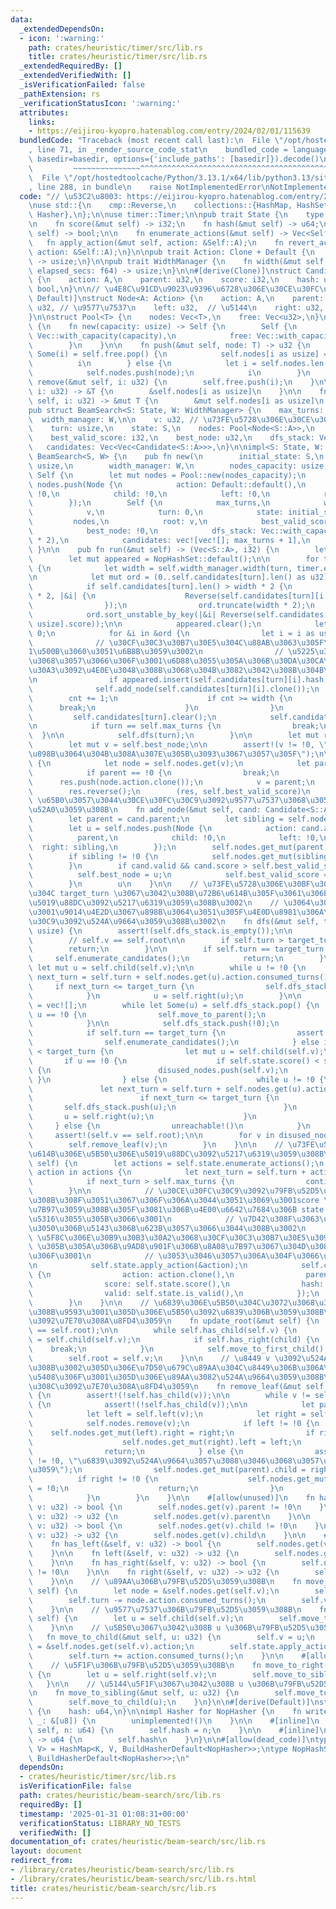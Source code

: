 ```yaml
---
data:
  _extendedDependsOn:
  - icon: ':warning:'
    path: crates/heuristic/timer/src/lib.rs
    title: crates/heuristic/timer/src/lib.rs
  _extendedRequiredBy: []
  _extendedVerifiedWith: []
  _isVerificationFailed: false
  _pathExtension: rs
  _verificationStatusIcon: ':warning:'
  attributes:
    links:
    - https://eijirou-kyopro.hatenablog.com/entry/2024/02/01/115639
  bundledCode: "Traceback (most recent call last):\n  File \"/opt/hostedtoolcache/Python/3.13.1/x64/lib/python3.13/site-packages/onlinejudge_verify/documentation/build.py\"\
    , line 71, in _render_source_code_stat\n    bundled_code = language.bundle(stat.path,\
    \ basedir=basedir, options={'include_paths': [basedir]}).decode()\n          \
    \         ~~~~~~~~~~~~~~~^^^^^^^^^^^^^^^^^^^^^^^^^^^^^^^^^^^^^^^^^^^^^^^^^^^^^^^^^^^^^^^^^^\n\
    \  File \"/opt/hostedtoolcache/Python/3.13.1/x64/lib/python3.13/site-packages/onlinejudge_verify/languages/rust.py\"\
    , line 288, in bundle\n    raise NotImplementedError\nNotImplementedError\n"
  code: "// \u53C2\u8003: https://eijirou-kyopro.hatenablog.com/entry/2024/02/01/115639\n\
    \nuse std::{\n    cmp::Reverse,\n    collections::{HashMap, HashSet},\n    hash::{BuildHasherDefault,\
    \ Hasher},\n};\n\nuse timer::Timer;\n\npub trait State {\n    type A: Action;\n\
    \n    fn score(&mut self) -> i32;\n    fn hash(&mut self) -> u64;\n    fn is_valid(&mut\
    \ self) -> bool;\n\n    fn enumerate_actions(&mut self) -> Vec<Self::A>;\n\n \
    \   fn apply_action(&mut self, action: &Self::A);\n    fn revert_action(&mut self,\
    \ action: &Self::A);\n}\n\npub trait Action: Clone + Default {\n    fn consumed_turns(&self)\
    \ -> usize;\n}\n\npub trait WidthManager {\n    fn width(&mut self, turn: usize,\
    \ elapsed_secs: f64) -> usize;\n}\n\n#[derive(Clone)]\nstruct Candidate<A: Action>\
    \ {\n    action: A,\n    parent: u32,\n    score: i32,\n    hash: u64,\n    valid:\
    \ bool,\n}\n\n// \u4E8C\u91CD\u9023\u9396\u6728\u306E\u30CE\u30FC\u30C9\n#[derive(Clone,\
    \ Default)]\nstruct Node<A: Action> {\n    action: A,\n    parent: u32,\n    child:\
    \ u32, // \u9577\u7537\n    left: u32,  // \u5144\n    right: u32, // \u5F1F\n\
    }\n\nstruct Pool<T> {\n    nodes: Vec<T>,\n    free: Vec<u32>,\n}\n\nimpl<T> Pool<T>\
    \ {\n    fn new(capacity: usize) -> Self {\n        Self {\n            nodes:\
    \ Vec::with_capacity(capacity),\n            free: Vec::with_capacity(capacity),\n\
    \        }\n    }\n\n    fn push(&mut self, node: T) -> u32 {\n        if let\
    \ Some(i) = self.free.pop() {\n            self.nodes[i as usize] = node;\n  \
    \          i\n        } else {\n            let i = self.nodes.len() as u32;\n\
    \            self.nodes.push(node);\n            i\n        }\n    }\n\n    fn\
    \ remove(&mut self, i: u32) {\n        self.free.push(i);\n    }\n\n    fn get(&self,\
    \ i: u32) -> &T {\n        &self.nodes[i as usize]\n    }\n\n    fn get_mut(&mut\
    \ self, i: u32) -> &mut T {\n        &mut self.nodes[i as usize]\n    }\n}\n\n\
    pub struct BeamSearch<S: State, W: WidthManager> {\n    max_turns: usize,\n  \
    \  width_manager: W,\n\n    v: u32, // \u73FE\u5728\u306E\u30CE\u30FC\u30C9\n\
    \    turn: usize,\n    state: S,\n    nodes: Pool<Node<S::A>>,\n    root: u32,\n\
    \    best_valid_score: i32,\n    best_node: u32,\n    dfs_stack: Vec<u32>,\n \
    \   candidates: Vec<Vec<Candidate<S::A>>>,\n}\n\nimpl<S: State, W: WidthManager>\
    \ BeamSearch<S, W> {\n    pub fn new(\n        initial_state: S,\n        max_turns:\
    \ usize,\n        width_manager: W,\n        nodes_capacity: usize,\n    ) ->\
    \ Self {\n        let mut nodes = Pool::new(nodes_capacity);\n        let v =\
    \ nodes.push(Node {\n            action: Default::default(),\n            parent:\
    \ !0,\n            child: !0,\n            left: !0,\n            right: !0,\n\
    \        });\n        Self {\n            max_turns,\n            width_manager,\n\
    \            v,\n            turn: 0,\n            state: initial_state,\n   \
    \         nodes,\n            root: v,\n            best_valid_score: i32::MIN,\n\
    \            best_node: !0,\n            dfs_stack: Vec::with_capacity(nodes_capacity\
    \ * 2),\n            candidates: vec![vec![]; max_turns + 1],\n        }\n   \
    \ }\n\n    pub fn run(&mut self) -> (Vec<S::A>, i32) {\n        let timer = Timer::new();\n\
    \        let mut appeared = NopHashSet::default();\n\n        for turn in 0..=self.max_turns\
    \ {\n            let width = self.width_manager.width(turn, timer.elapsed_secs());\n\
    \n            let mut ord = (0..self.candidates[turn].len() as u32).collect::<Vec<_>>();\n\
    \            if self.candidates[turn].len() > width * 2 {\n                ord.select_nth_unstable_by_key(width\
    \ * 2, |&i| {\n                    Reverse(self.candidates[turn][i as usize].score)\n\
    \                });\n                ord.truncate(width * 2);\n            }\n\
    \            ord.sort_unstable_by_key(|&i| Reverse(self.candidates[turn][i as\
    \ usize].score));\n\n            appeared.clear();\n            let mut cnt =\
    \ 0;\n            for &i in &ord {\n                let i = i as usize;\n\n  \
    \              // \u30CF\u30C3\u30B7\u30E5\u304C\u88AB\u3063\u305F\u3089\u3001\
    1\u500B\u3060\u3051\u6B8B\u3059\u3002\n                // \u5225\u306E\u65B9\u91DD\
    \u3068\u3057\u3066\u306F\u3001\u6D88\u3055\u305A\u306B\u30DA\u30CA\u30EB\u30C6\
    \u30A3\u3092\u4E0E\u3048\u308B\u3068\u304B\u3082\u3042\u308B\u304B\u3082\u3002\
    \n                if appeared.insert(self.candidates[turn][i].hash) {\n      \
    \              self.add_node(self.candidates[turn][i].clone());\n            \
    \        cnt += 1;\n                    if cnt >= width {\n                  \
    \      break;\n                    }\n                }\n            }\n\n   \
    \         self.candidates[turn].clear();\n            self.candidates[turn].shrink_to_fit();\n\
    \n            if turn == self.max_turns {\n                break;\n          \
    \  }\n\n            self.dfs(turn);\n        }\n\n        let mut res = vec![];\n\
    \        let mut v = self.best_node;\n\n        assert!(v != !0, \"\u89E3\u304C\
    \u898B\u3064\u304B\u308A\u307E\u305B\u3093\u3067\u3057\u305F\");\n\n        loop\
    \ {\n            let node = self.nodes.get(v);\n            let parent = node.parent;\n\
    \            if parent == !0 {\n                break;\n            }\n      \
    \      res.push(node.action.clone());\n            v = parent;\n        }\n\n\
    \        res.reverse();\n        (res, self.best_valid_score)\n    }\n\n    //\
    \ \u65B0\u3057\u3044\u30CE\u30FC\u30C9\u3092\u9577\u7537\u3068\u3057\u3066\u8FFD\
    \u52A0\u3059\u308B\n    fn add_node(&mut self, cand: Candidate<S::A>) -> u32 {\n\
    \        let parent = cand.parent;\n        let sibling = self.nodes.get(parent).child;\n\
    \        let u = self.nodes.push(Node {\n            action: cand.action,\n  \
    \          parent,\n            child: !0,\n            left: !0,\n          \
    \  right: sibling,\n        });\n        self.nodes.get_mut(parent).child = u;\n\
    \        if sibling != !0 {\n            self.nodes.get_mut(sibling).left = u;\n\
    \        }\n        if cand.valid && cand.score > self.best_valid_score {\n  \
    \          self.best_node = u;\n            self.best_valid_score = cand.score;\n\
    \        }\n        u\n    }\n\n    // \u73FE\u5728\u306E\u30BF\u30FC\u30F3\u6570\
    \u304C target_turn \u3067\u3042\u308B\u72B6\u614B\u305F\u3061\u306E\u5B50\u306E\
    \u5019\u88DC\u3092\u5217\u6319\u3059\u308B\u3002\n    // \u3064\u3044\u3067\u306B\
    \u3001\u9014\u4E2D\u3067\u898B\u3064\u3051\u305F\u4E0D\u8981\u306A\u30CE\u30FC\
    \u30C9\u3092\u524A\u9664\u3059\u308B\u3002\n    fn dfs(&mut self, target_turn:\
    \ usize) {\n        assert!(self.dfs_stack.is_empty());\n\n        self.update_root();\n\
    \        // self.v == self.root\n\n        if self.turn > target_turn {\n    \
    \        return;\n        }\n\n        if self.turn == target_turn {\n       \
    \     self.enumerate_candidates();\n            return;\n        }\n\n       \
    \ let mut u = self.child(self.v);\n\n        while u != !0 {\n            let\
    \ next_turn = self.turn + self.nodes.get(u).action.consumed_turns();\n       \
    \     if next_turn <= target_turn {\n                self.dfs_stack.push(u);\n\
    \            }\n            u = self.right(u);\n        }\n\n        let mut disused_nodes\
    \ = vec![];\n        while let Some(u) = self.dfs_stack.pop() {\n            if\
    \ u == !0 {\n                self.move_to_parent();\n                continue;\n\
    \            }\n\n            self.dfs_stack.push(!0);\n            self.move_to_child(u);\n\
    \            if self.turn == target_turn {\n                assert!(!self.has_child(self.v));\n\
    \                self.enumerate_candidates();\n            } else if self.turn\
    \ < target_turn {\n                let mut u = self.child(self.v);\n         \
    \       if u == !0 {\n                    if self.state.score() < self.best_valid_score\
    \ {\n                        disused_nodes.push(self.v);\n                   \
    \ }\n                } else {\n                    while u != !0 {\n         \
    \               let next_turn = self.turn + self.nodes.get(u).action.consumed_turns();\n\
    \                        if next_turn <= target_turn {\n                     \
    \       self.dfs_stack.push(u);\n                        }\n                 \
    \       u = self.right(u);\n                    }\n                }\n       \
    \     } else {\n                unreachable!()\n            }\n        }\n   \
    \     assert!(self.v == self.root);\n\n        for v in disused_nodes {\n    \
    \        self.remove_leaf(v);\n        }\n    }\n\n    // \u73FE\u5728\u306E\u72B6\
    \u614B\u306E\u5B50\u306E\u5019\u88DC\u3092\u5217\u6319\u3059\u308B\n    fn enumerate_candidates(&mut\
    \ self) {\n        let actions = self.state.enumerate_actions();\n        for\
    \ action in actions {\n            let next_turn = self.turn + action.consumed_turns();\n\
    \            if next_turn > self.max_turns {\n                continue;\n    \
    \        }\n\n            // \u30CE\u30FC\u30C9\u3092\u79FB\u52D5\u3057\u3066\u3044\
    \u308B\u308F\u3051\u3067\u306F\u306A\u3044\u3051\u3069\u3001score \u3092\u8A08\
    \u7B97\u3059\u308B\u305F\u3081\u306B\u4E00\u6642\u7684\u306B state \u3092\u5909\
    \u5316\u3055\u305B\u3066\u3001\n            // \u7D42\u308F\u3063\u305F\u3089\u3059\
    \u3050\u306B\u5143\u306B\u623B\u3057\u3066\u3044\u308B\u3002\n            // apply_action\
    \ \u5F8C\u306E\u30B9\u30B3\u30A2\u3068\u30CF\u30C3\u30B7\u30E5\u3092 apply_action\
    \ \u305B\u305A\u306B\u9AD8\u901F\u306B\u8A08\u7B97\u3067\u304D\u308B\u3068\u304D\
    \u306F\u3001\n            // \u3053\u3046\u3057\u306A\u304F\u3066\u3082\u3044\u3044\
    \n            self.state.apply_action(&action);\n            self.candidates[next_turn].push(Candidate\
    \ {\n                action: action.clone(),\n                parent: self.v,\n\
    \                score: self.state.score(),\n                hash: self.state.hash(),\n\
    \                valid: self.state.is_valid(),\n            });\n            self.state.revert_action(&action);\n\
    \        }\n    }\n\n    // \u6839\u306E\u5B50\u304C\u3072\u3068\u3064\u3067\u3042\
    \u308B\u9593\u3001\u305D\u306E\u5B50\u3092\u6839\u306B\u3059\u308B\u3053\u3068\
    \u3092\u7E70\u308A\u8FD4\u3059\n    fn update_root(&mut self) {\n        assert!(self.v\
    \ == self.root);\n\n        while self.has_child(self.v) {\n            let child\
    \ = self.child(self.v);\n            if self.has_right(child) {\n            \
    \    break;\n            }\n            self.move_to_first_child();\n        }\n\
    \        self.root = self.v;\n    }\n\n    // \u8449 v \u3092\u524A\u9664\u3059\
    \u308B\u3002\u305D\u306E\u7D50\u679C\u89AA\u304C\u8449\u306B\u306A\u308B\u5834\
    \u5408\u306F\u3001\u305D\u306E\u89AA\u3082\u524A\u9664\u3059\u308B\u3002\u3053\
    \u308C\u3092\u7E70\u308A\u8FD4\u3059\n    fn remove_leaf(&mut self, mut v: u32)\
    \ {\n        assert!(!self.has_child(v));\n\n        while v != self.best_node\
    \ {\n            assert!(!self.has_child(v));\n\n            let parent = self.parent(v);\n\
    \            let left = self.left(v);\n            let right = self.right(v);\n\
    \            self.nodes.remove(v);\n            if left != !0 {\n            \
    \    self.nodes.get_mut(left).right = right;\n                if right != !0 {\n\
    \                    self.nodes.get_mut(right).left = left;\n                }\n\
    \                return;\n            } else {\n                assert!(parent\
    \ != !0, \"\u6839\u3092\u524A\u9664\u3057\u3088\u3046\u3068\u3057\u3066\u3044\u307E\
    \u3059\");\n                self.nodes.get_mut(parent).child = right;\n      \
    \          if right != !0 {\n                    self.nodes.get_mut(right).left\
    \ = !0;\n                    return;\n                }\n                v = parent;\n\
    \            }\n        }\n    }\n\n    #[allow(unused)]\n    fn has_parent(&self,\
    \ v: u32) -> bool {\n        self.nodes.get(v).parent != !0\n    }\n\n    fn parent(&self,\
    \ v: u32) -> u32 {\n        self.nodes.get(v).parent\n    }\n\n    fn has_child(&self,\
    \ v: u32) -> bool {\n        self.nodes.get(v).child != !0\n    }\n\n    fn child(&self,\
    \ v: u32) -> u32 {\n        self.nodes.get(v).child\n    }\n\n    #[allow(unused)]\n\
    \    fn has_left(&self, v: u32) -> bool {\n        self.nodes.get(v).left != !0\n\
    \    }\n\n    fn left(&self, v: u32) -> u32 {\n        self.nodes.get(v).left\n\
    \    }\n\n    fn has_right(&self, v: u32) -> bool {\n        self.nodes.get(v).right\
    \ != !0\n    }\n\n    fn right(&self, v: u32) -> u32 {\n        self.nodes.get(v).right\n\
    \    }\n\n    // \u89AA\u306B\u79FB\u52D5\u3059\u308B\n    fn move_to_parent(&mut\
    \ self) {\n        let node = &self.nodes.get(self.v);\n        self.state.revert_action(&node.action);\n\
    \        self.turn -= node.action.consumed_turns();\n        self.v = node.parent;\n\
    \    }\n\n    // \u9577\u7537\u306B\u79FB\u52D5\u3059\u308B\n    fn move_to_first_child(&mut\
    \ self) {\n        let u = self.child(self.v);\n        self.move_to_child(u);\n\
    \    }\n\n    // \u5B50\u3067\u3042\u308B u \u306B\u79FB\u52D5\u3059\u308B\n \
    \   fn move_to_child(&mut self, u: u32) {\n        self.v = u;\n        let action\
    \ = &self.nodes.get(self.v).action;\n        self.state.apply_action(action);\n\
    \        self.turn += action.consumed_turns();\n    }\n\n    #[allow(unused)]\n\
    \    // \u5F1F\u306B\u79FB\u52D5\u3059\u308B\n    fn move_to_right(&mut self)\
    \ {\n        let u = self.right(self.v);\n        self.move_to_sibling(u);\n \
    \   }\n\n    // \u5144\u5F1F\u3067\u3042\u308B u \u306B\u79FB\u52D5\u3059\u308B\
    \n    fn move_to_sibling(&mut self, u: u32) {\n        self.move_to_parent();\n\
    \        self.move_to_child(u);\n    }\n}\n\n#[derive(Default)]\nstruct NopHasher\
    \ {\n    hash: u64,\n}\n\nimpl Hasher for NopHasher {\n    fn write(&mut self,\
    \ _: &[u8]) {\n        unimplemented!()\n    }\n\n    #[inline]\n    fn write_u64(&mut\
    \ self, n: u64) {\n        self.hash = n;\n    }\n\n    #[inline]\n    fn finish(&self)\
    \ -> u64 {\n        self.hash\n    }\n}\n\n#[allow(dead_code)]\ntype NopHashMap<K,\
    \ V> = HashMap<K, V, BuildHasherDefault<NopHasher>>;\ntype NopHashSet<K> = HashSet<K,\
    \ BuildHasherDefault<NopHasher>>;\n"
  dependsOn:
  - crates/heuristic/timer/src/lib.rs
  isVerificationFile: false
  path: crates/heuristic/beam-search/src/lib.rs
  requiredBy: []
  timestamp: '2025-01-31 01:08:31+00:00'
  verificationStatus: LIBRARY_NO_TESTS
  verifiedWith: []
documentation_of: crates/heuristic/beam-search/src/lib.rs
layout: document
redirect_from:
- /library/crates/heuristic/beam-search/src/lib.rs
- /library/crates/heuristic/beam-search/src/lib.rs.html
title: crates/heuristic/beam-search/src/lib.rs
---
```


